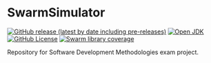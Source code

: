 # SwarmSimulator
[![GitHub release (latest by date including pre-releases)](https://img.shields.io/github/v/release/massimopavoni/SwarmSimulator?include_prereleases)](https://github.com/massimopavoni/SwarmSimulator/releases)
[![Open JDK](https://img.shields.io/badge/openjdk-21-brightgreen)](https://docs.oracle.com/en/java/javase/21/)
[![GitHub License](https://img.shields.io/github/license/massimopavoni/SwarmSimulator)](https://github.com/massimopavoni/SwarmSimulator/blob/main/LICENSE)
[![Swarm library coverage](https://img.shields.io/badge/library%20coverage-99%25-brightgreen)](https://github.com/massimopavoni/SwarmSimulator/tree/main/swarm)

Repository for Software Development Methodologies exam project.
